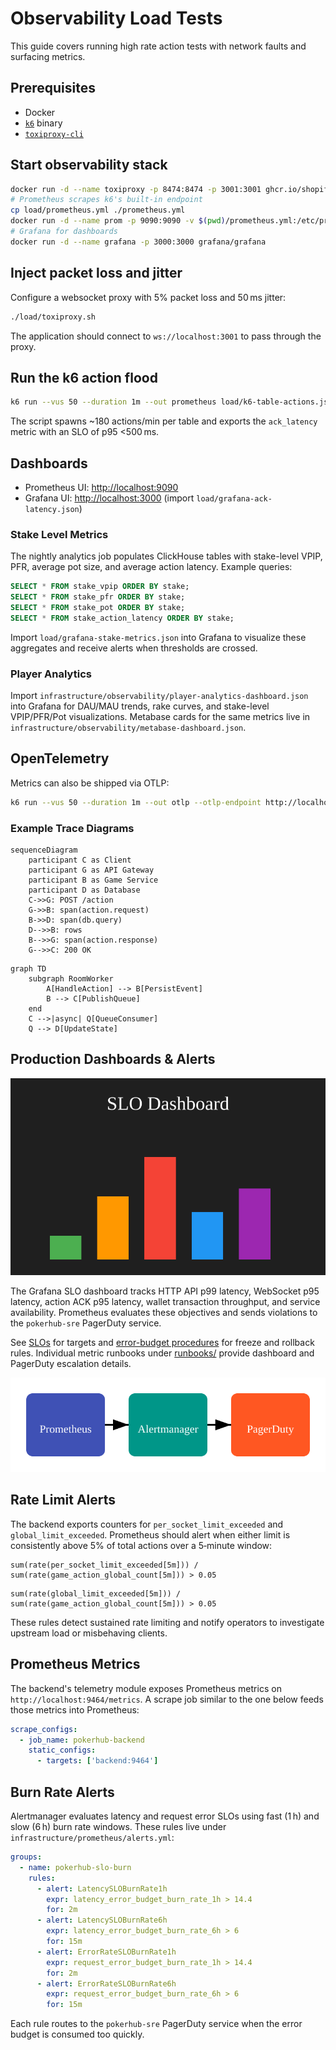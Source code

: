 # Observability Load Tests

This guide covers running high rate action tests with network faults and surfacing metrics.

## Prerequisites
- Docker
- [`k6`](https://k6.io) binary
- [`toxiproxy-cli`](https://github.com/Shopify/toxiproxy)

## Start observability stack
```sh
docker run -d --name toxiproxy -p 8474:8474 -p 3001:3001 ghcr.io/shopify/toxiproxy
# Prometheus scrapes k6's built-in endpoint
cp load/prometheus.yml ./prometheus.yml
docker run -d --name prom -p 9090:9090 -v $(pwd)/prometheus.yml:/etc/prometheus/prometheus.yml prom/prometheus
# Grafana for dashboards
docker run -d --name grafana -p 3000:3000 grafana/grafana
```

## Inject packet loss and jitter
Configure a websocket proxy with 5% packet loss and 50 ms jitter:
```sh
./load/toxiproxy.sh
```
The application should connect to `ws://localhost:3001` to pass through the proxy.

## Run the k6 action flood
```sh
k6 run --vus 50 --duration 1m --out prometheus load/k6-table-actions.js
```
The script spawns ~180 actions/min per table and exports the `ack_latency` metric with an SLO of p95 <500 ms.

## Dashboards
- Prometheus UI: <http://localhost:9090>
- Grafana UI: <http://localhost:3000> (import `load/grafana-ack-latency.json`)

### Stake Level Metrics

The nightly analytics job populates ClickHouse tables with stake-level VPIP,
PFR, average pot size, and average action latency. Example queries:

```sql
SELECT * FROM stake_vpip ORDER BY stake;
SELECT * FROM stake_pfr ORDER BY stake;
SELECT * FROM stake_pot ORDER BY stake;
SELECT * FROM stake_action_latency ORDER BY stake;
```

Import `load/grafana-stake-metrics.json` into Grafana to visualize these
aggregates and receive alerts when thresholds are crossed.

### Player Analytics

Import `infrastructure/observability/player-analytics-dashboard.json` into
Grafana for DAU/MAU trends, rake curves, and stake-level VPIP/PFR/Pot
visualizations. Metabase cards for the same metrics live in
`infrastructure/observability/metabase-dashboard.json`.

## OpenTelemetry
Metrics can also be shipped via OTLP:
```sh
k6 run --vus 50 --duration 1m --out otlp --otlp-endpoint http://localhost:4318 load/k6-table-actions.js
```

### Example Trace Diagrams

```mermaid
sequenceDiagram
    participant C as Client
    participant G as API Gateway
    participant B as Game Service
    participant D as Database
    C->>G: POST /action
    G->>B: span(action.request)
    B->>D: span(db.query)
    D-->>B: rows
    B-->>G: span(action.response)
    G-->>C: 200 OK
```

```mermaid
graph TD
    subgraph RoomWorker
        A[HandleAction] --> B[PersistEvent]
        B --> C[PublishQueue]
    end
    C -->|async| Q[QueueConsumer]
    Q --> D[UpdateState]
```

## Production Dashboards & Alerts

![SLO Dashboard](images/slo-dashboard.svg)

The Grafana SLO dashboard tracks HTTP API p99 latency, WebSocket p95 latency,
action ACK p95 latency, wallet transaction throughput, and service availability.
Prometheus evaluates these objectives and sends violations to the
`pokerhub-sre` PagerDuty service.

See [SLOs](SLOs.md) for targets and [error-budget procedures](error-budget-procedures.md) for freeze and rollback rules. Individual metric runbooks under [runbooks/](runbooks/) provide dashboard and PagerDuty escalation details.

![Alert Routing](images/alert-routing.svg)

## Rate Limit Alerts

The backend exports counters for `per_socket_limit_exceeded` and
`global_limit_exceeded`.  Prometheus should alert when either limit is
consistently above 5% of total actions over a 5‑minute window:

```promql
sum(rate(per_socket_limit_exceeded[5m])) / sum(rate(game_action_global_count[5m])) > 0.05
```

```promql
sum(rate(global_limit_exceeded[5m])) / sum(rate(game_action_global_count[5m])) > 0.05
```

These rules detect sustained rate limiting and notify operators to
investigate upstream load or misbehaving clients.

## Prometheus Metrics

The backend's telemetry module exposes Prometheus metrics on
`http://localhost:9464/metrics`. A scrape job similar to the one below feeds
those metrics into Prometheus:

```yaml
scrape_configs:
  - job_name: pokerhub-backend
    static_configs:
      - targets: ['backend:9464']
```

## Burn Rate Alerts

Alertmanager evaluates latency and request error SLOs using fast (1 h) and
slow (6 h) burn rate windows. These rules live under
`infrastructure/prometheus/alerts.yml`:

```yaml
groups:
  - name: pokerhub-slo-burn
    rules:
      - alert: LatencySLOBurnRate1h
        expr: latency_error_budget_burn_rate_1h > 14.4
        for: 2m
      - alert: LatencySLOBurnRate6h
        expr: latency_error_budget_burn_rate_6h > 6
        for: 15m
      - alert: ErrorRateSLOBurnRate1h
        expr: request_error_budget_burn_rate_1h > 14.4
        for: 2m
      - alert: ErrorRateSLOBurnRate6h
        expr: request_error_budget_burn_rate_6h > 6
        for: 15m
```

Each rule routes to the `pokerhub-sre` PagerDuty service when the error budget
is consumed too quickly.

